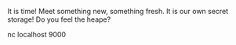 It is time! Meet something new, something fresh. It is our own secret storage! Do you feel the heape?

nc localhost 9000
